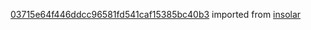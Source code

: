 [03715e64f446ddcc96581fd541caf15385bc40b3](https://github.com/insolar/insolar/commit/03715e64f446ddcc96581fd541caf15385bc40b3) imported from [insolar](https://github.com/insolar/insolar)
